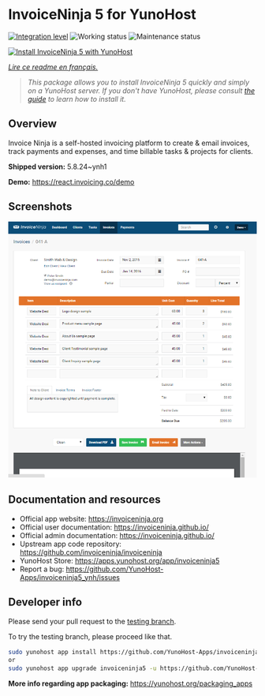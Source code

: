 <!--
N.B.: This README was automatically generated by https://github.com/YunoHost/apps/tree/master/tools/README-generator
It shall NOT be edited by hand.
-->

# InvoiceNinja 5 for YunoHost

[![Integration level](https://dash.yunohost.org/integration/invoiceninja5.svg)](https://dash.yunohost.org/appci/app/invoiceninja5) ![Working status](https://ci-apps.yunohost.org/ci/badges/invoiceninja5.status.svg) ![Maintenance status](https://ci-apps.yunohost.org/ci/badges/invoiceninja5.maintain.svg)

[![Install InvoiceNinja 5 with YunoHost](https://install-app.yunohost.org/install-with-yunohost.svg)](https://install-app.yunohost.org/?app=invoiceninja5)

*[Lire ce readme en français.](./README_fr.md)*

> *This package allows you to install InvoiceNinja 5 quickly and simply on a YunoHost server.
If you don't have YunoHost, please consult [the guide](https://yunohost.org/#/install) to learn how to install it.*

## Overview

Invoice Ninja is a self-hosted invoicing platform to create & email invoices, track payments and expenses, and time billable tasks & projects for clients.


**Shipped version:** 5.8.24~ynh1

**Demo:** https://react.invoicing.co/demo

## Screenshots

![Screenshot of InvoiceNinja 5](./doc/screenshots/Create-Invoices-in-Seconds.png)

## Documentation and resources

* Official app website: <https://invoiceninja.org>
* Official user documentation: <https://invoiceninja.github.io/>
* Official admin documentation: <https://invoiceninja.github.io/>
* Upstream app code repository: <https://github.com/invoiceninja/invoiceninja>
* YunoHost Store: <https://apps.yunohost.org/app/invoiceninja5>
* Report a bug: <https://github.com/YunoHost-Apps/invoiceninja5_ynh/issues>

## Developer info

Please send your pull request to the [testing branch](https://github.com/YunoHost-Apps/invoiceninja5_ynh/tree/testing).

To try the testing branch, please proceed like that.

``` bash
sudo yunohost app install https://github.com/YunoHost-Apps/invoiceninja5_ynh/tree/testing --debug
or
sudo yunohost app upgrade invoiceninja5 -u https://github.com/YunoHost-Apps/invoiceninja5_ynh/tree/testing --debug
```

**More info regarding app packaging:** <https://yunohost.org/packaging_apps>
